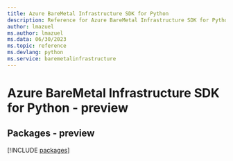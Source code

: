 ```yaml
---
title: Azure BareMetal Infrastructure SDK for Python
description: Reference for Azure BareMetal Infrastructure SDK for Python
author: lmazuel
ms.author: lmazuel
ms.data: 06/30/2023
ms.topic: reference
ms.devlang: python
ms.service: baremetalinfrastructure
---
```

# Azure BareMetal Infrastructure SDK for Python - preview
## Packages - preview
[!INCLUDE [packages](baremetal-infrastructure-index.md)]